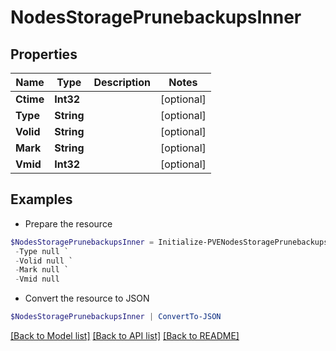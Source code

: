 # NodesStoragePrunebackupsInner
## Properties

Name | Type | Description | Notes
------------ | ------------- | ------------- | -------------
**Ctime** | **Int32** |  | [optional] 
**Type** | **String** |  | [optional] 
**Volid** | **String** |  | [optional] 
**Mark** | **String** |  | [optional] 
**Vmid** | **Int32** |  | [optional] 

## Examples

- Prepare the resource
```powershell
$NodesStoragePrunebackupsInner = Initialize-PVENodesStoragePrunebackupsInner  -Ctime null `
 -Type null `
 -Volid null `
 -Mark null `
 -Vmid null
```

- Convert the resource to JSON
```powershell
$NodesStoragePrunebackupsInner | ConvertTo-JSON
```

[[Back to Model list]](../README.md#documentation-for-models) [[Back to API list]](../README.md#documentation-for-api-endpoints) [[Back to README]](../README.md)

